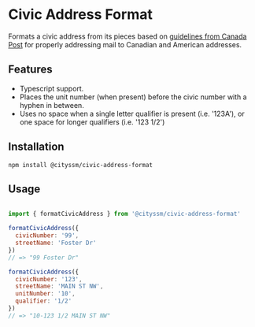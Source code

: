 # Civic Address Format

Formats a civic address from its pieces based on
[guidelines from Canada Post](https://www.canadapost-postescanada.ca/cpc/en/support/kb/addressing/accuracy/addressing-mail-accurately)
for properly addressing mail to Canadian and American addresses.

## Features

- Typescript support.
- Places the unit number (when present) before the civic number with a hyphen in between.
- Uses no space when a single letter qualifier is present (i.e. '123A'), or one space for longer qualifiers (i.e. '123 1/2')

## Installation

    npm install @cityssm/civic-address-format

## Usage

```javascript

import { formatCivicAddress } from '@cityssm/civic-address-format'

formatCivicAddress({
  civicNumber: '99',
  streetName: 'Foster Dr'
})
// => "99 Foster Dr"

formatCivicAddress({
  civicNumber: '123',
  streetName: 'MAIN ST NW',
  unitNumber: '10',
  qualifier: '1/2'
})
// => "10-123 1/2 MAIN ST NW"